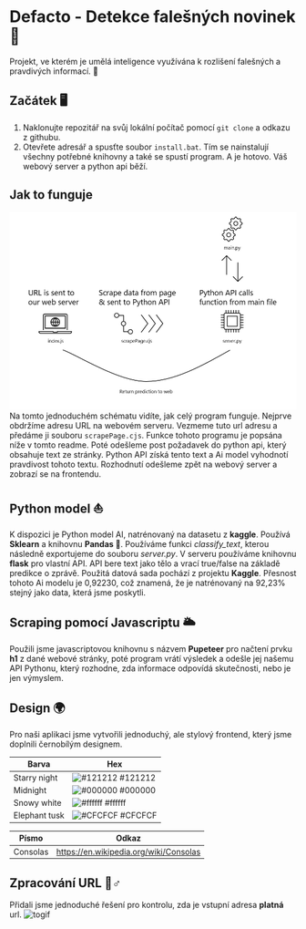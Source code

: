 # Defacto - Detekce falešných novinek 👋
Projekt, ve kterém je umělá inteligence využívána k rozlišení falešných a pravdivých informací. 📰

## Začátek 🖥️
1. Naklonujte repozitář na svůj lokální počítač pomocí `git clone` a odkazu z githubu.
2. Otevřete adresář a spusťte soubor `install.bat`. Tím se nainstalují všechny potřebné knihovny a také se spustí program.
A je hotovo. Váš webový server a python api běží.

## Jak to funguje
![Obrázek](https://raw.githubusercontent.com/StudentTraineeCenter/defacto-fakenews/master/example.png)
Na tomto jednoduchém schématu vidíte, jak celý program funguje.
Nejprve obdržíme adresu URL na webovém serveru. Vezmeme tuto url adresu a předáme ji souboru `scrapePage.cjs`. Funkce tohoto programu je popsána níže v tomto readme.
Poté odešleme post požadavek do python api, který obsahuje text ze stránky. Python API získá tento text a Ai model vyhodnotí pravdivost tohoto textu. Rozhodnutí odešleme zpět na webový server a zobrazí se na frontendu.

## Python model ⛵
K dispozici je Python model AI, natrénovaný na datasetu z **kaggle**. Používá **Sklearn** a knihovnu **Pandas 🐼**. Používáme funkci *classify_text*, kterou následně exportujeme do souboru *server.py*. V serveru používáme knihovnu **flask** pro vlastní API. API bere text jako tělo a vrací true/false na základě predikce o zprávě. Použitá datová sada pochází z projektu **Kaggle**. Přesnost tohoto Ai modelu je 0,92230, což znamená, že je natrénovaný na 92,23% stejný jako data, která jsme poskytli.

## Scraping pomocí Javascriptu 🌥️
Použili jsme javascriptovou knihovnu s názvem **Pupeteer** pro načtení prvku **h1** z dané webové stránky, poté program vrátí výsledek a odešle jej našemu API Pythonu, který rozhodne, zda informace odpovídá skutečnosti, nebo je jen výmyslem.

## Design 🌍
Pro naši aplikaci jsme vytvořili jednoduchý, ale stylový frontend, který jsme doplnili černobílým designem.

| Barva | Hex
| ----------------- | ------------------------------------------------------------------ |
| Starry night	 | ![#121212](https://via.placeholder.com/10/121212?text=+) #121212 |
| Midnight | ![#000000](https://via.placeholder.com/10/000000?text=+) #000000 |
| Snowy white	 | ![#ffffff](https://via.placeholder.com/10/ffffff?text=+) #ffffff |
| Elephant tusk	 | ![#CFCFCF](https://via.placeholder.com/10/CFCFCF?text=+) #CFCFCF |

| Písmo | Odkaz |
| ----------------- | ------------------------------------------------------------------ |
| Consolas | https://en.wikipedia.org/wiki/Consolas |

## Zpracování URL 🤦♂️
Přidali jsme jednoduché řešení pro kontrolu, zda je vstupní adresa **platná** url.
![togif](https://user-images.githubusercontent.com/81298182/215260269-3b2a6057-8374-4ca6-ba7f-d44a323aede2.gif)
